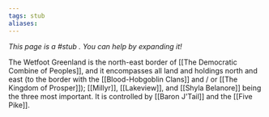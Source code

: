 ```yaml
---
tags: stub
aliases:
---
```


*This page is a #stub . You can help by expanding it!*

The Wetfoot Greenland is the north-east border of [[The Democratic Combine of Peoples]], and it encompasses all land and holdings north and east (to the border with the [[Blood-Hobgoblin Clans]] and / or [[The Kingdom of Prosper]]); [[Millyr]], [[Lakeview]], and [[Shyla Belanore]] being the three most important. It is controlled by [[Baron J'Tail]] and the [[Five Pike]]. 